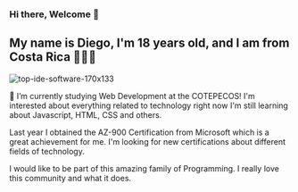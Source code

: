 ### Hi there, Welcome 🖤
## My name is Diego, I'm 18 years old, and I am from Costa Rica  👨🏽‍💻
![top-ide-software-170x133](https://github.com/DiegoRN03/DiegoRN03/assets/101913015/d6982a41-e0d5-4597-abb5-a00b49e234a7)

🔭 I’m currently studying Web Development at the COTEPECOS! I'm interested about everything related to technology
right now I'm still learning about Javascript, HTML, CSS and others.

Last year I obtained the AZ-900 Certification from Microsoft which is a great achievement for me. I'm looking for new certifications about different fields of technology. 

I would like to be part of this amazing family of Programming. I really love this community and what it does. 


<!--
**DiegoRN03/DiegoRN03** is a ✨ _special_ ✨ repository because its `README.md` (this file) appears on your GitHub profile.

Here are some ideas to get you started:

-

- 🌱 I’m currently learning ...
- 👯 I’m looking to collaborate on ...
- 🤔 I’m looking for help with ...
- 💬 Ask me about ...
- 📫 How to reach me: ...
- 😄 Pronouns: ...
- ⚡ Fun fact: ...
-->

